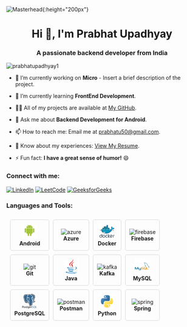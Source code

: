 ![Masterhead](https://camo.githubusercontent.com/417e6e178a69cc045c656d083ba983a59303f099087090269c01cacc6741ef29/68747470733a2f2f7170682e66732e71756f726163646e2e6e65742f6d61696e2d71696m672d6661376234626463336232663733653734396535633263363436643461653133){:height="200px"}


<h1 align="center">Hi 👋, I'm Prabhat Upadhyay</h1>
<h3 align="center">A passionate backend developer from India</h3>

<p align="left"> <img src="https://komarev.com/ghpvc/?username=prabhatupadhyay1&label=Profile%20views&color=0e75b6&style=flat" alt="prabhatupadhyay1" /> </p>

- 🔭 I’m currently working on **Micro** - Insert a brief description of the project.

- 🌱 I’m currently learning **FrontEnd Development**.

- 👨‍💻 All of my projects are available at [My GitHub](https://github.com/PrabhatUpadhyay1).

- 💬 Ask me about **Backend Development for Android**.

- 📫 How to reach me: Email me at [prabhatu50@gmail.com](mailto:prabhatu50@gmail.com).

- 📄 Know about my experiences: [View My Resume](https://drive.google.com/file/d/1xv2TYvuY9xIuVQ8sNLkEG1VrGeW1r1Tp/view?usp=sharing).

- ⚡ Fun fact: **I have a great sense of humor!** 😄

<h3 align="left">Connect with me:</h3>
<p align="left">
  <a href="https://www.linkedin.com/in/prabhat-upadhyay-52441b136/" target="_blank"><img align="center" src="https://raw.githubusercontent.com/rahuldkjain/github-profile-readme-generator/master/src/images/icons/Social/linked-in-alt.svg" alt="LinkedIn" height="30" width="40" /></a>
  <a href="https://leetcode.com/prabhatu50/" target="_blank"><img align="center" src="https://raw.githubusercontent.com/rahuldkjain/github-profile-readme-generator/src/images/icons/Social/leet-code.svg" alt="LeetCode" height="30" width="40" /></a>
  <a href="https://auth.geeksforgeeks.org/user/prabhatu50/practice/" target="_blank"><img align="center" src="https://raw.githubusercontent.com/rahuldkjain/github-profile-readme-generator/src/images/icons/Social/geeks-for-geeks.svg" alt="GeeksforGeeks" height="30" width="40" /></a>
</p>


<style>
  table {
    border-collapse: separate;
    border-spacing: 10px;
  }
  td {
    padding: 10px;
    border: 1px solid #d4d4d4;
    border-radius: 5px;
    text-align: center;
  }
</style>

<h3 align="left">Languages and Tools:</h3>
<table>
  <tr>
    <td><img src="https://raw.githubusercontent.com/devicons/devicon/master/icons/android/android-original-wordmark.svg" alt="android" width="40" height="40"><br><b>Android</b></td>
    <td><img src="https://www.vectorlogo.zone/logos/microsoft_azure/microsoft_azure-icon.svg" alt="azure" width="40" height="40"><br><b>Azure</b></td>
    <td><img src="https://raw.githubusercontent.com/devicons/devicon/master/icons/docker/docker-original-wordmark.svg" alt="docker" width="40" height="40"><br><b>Docker</b></td>
    <td><img src="https://www.vectorlogo.zone/logos/firebase/firebase-icon.svg" alt="firebase" width="40" height="40"><br><b>Firebase</b></td>
  </tr>
  <tr>
    <td><img src="https://www.vectorlogo.zone/logos/git-scm/git-scm-icon.svg" alt="git" width="40" height="40"><br><b>Git</b></td>
    <td><img src="https://raw.githubusercontent.com/devicons/devicon/master/icons/java/java-original.svg" alt="java" width="40" height="40"><br><b>Java</b></td>
    <td><img src="https://www.vectorlogo.zone/logos/apache_kafka/apache_kafka-icon.svg" alt="kafka" width="40" height="40"><br><b>Kafka</b></td>
    <td><img src="https://raw.githubusercontent.com/devicons/devicon/master/icons/mysql/mysql-original-wordmark.svg" alt="mysql" width="40" height="40"><br><b>MySQL</b></td>
  </tr>
  <tr>
    <td><img src="https://raw.githubusercontent.com/devicons/devicon/master/icons/postgresql/postgresql-original-wordmark.svg" alt="postgresql" width="40" height="40"><br><b>PostgreSQL</b></td>
    <td><img src="https://www.vectorlogo.zone/logos/getpostman/getpostman-icon.svg" alt="postman" width="40" height="40"><br><b>Postman</b></td>
    <td><img src="https://raw.githubusercontent.com/devicons/devicon/master/icons/python/python-original.svg" alt="python" width="40" height="40"><br><b>Python</b></td>
    <td><img src="https://www.vectorlogo.zone/logos/springio/springio-icon.svg" alt="spring" width="40" height="40"><br><b>Spring</b></td>
  </tr>
</table>
